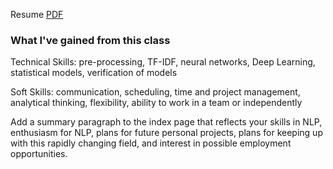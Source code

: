 Resume [PDF](resume.pdf)

### What I've gained from this class

Technical Skills: pre-processing, TF-IDF, neural networks, Deep Learning, statistical models, verification of models

Soft Skills: communication, scheduling, time and project
management, analytical thinking, flexibility, ability to work in a team or independently

Add a summary paragraph to the index page that reflects your skills in NLP, enthusiasm for NLP,
plans for future personal projects, plans for keeping up with this rapidly changing field, and
interest in possible employment opportunities. 
